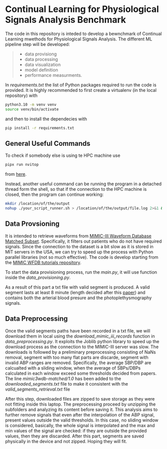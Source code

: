 # Continual Learning for Physiological Signals Analysis Benchmark

The code in this repository is inteded to develop a bewnchmark of Continual Learning mwethods for Physiological Signals Analysis.
The different ML pipeline step will be developed:

>- data provisiong
>- data processing
>- data visualization
>- model definition
>- performance measurments.

In *requirements.txt* the list of Python packages required to run the code is provided.
It is highly recommended to first create a virtualenv (in the local repository) with

```bash
python3.10 -m venv venv
source venv/bin/activate
```

and then to install the dependecies with

```bash
pip install -r requirements.txt
```

## General Useful Commands

To check if somebody else is using te HPC machine use

```bash
pipx run nvitop
```

from [here](https://github.com/XuehaiPan/nvitop).

Instead, another useful command can be running the program in a detached thread form the shell, so that if the connection to the HPC machine is closed, then the program can continue working:

```bash
mkdir /location/of/the/output
nohup ./your_script_runner.sh > /location/of/the/output/file.log 2>&1 &
```

## Data Provsioning

It is intended to retrieve waveforms from [MIMIC-III Waveform Database Matched Subset](https://physionet.org/content/mimic3wdb-matched/1.0/).
Specifically, it filters out patients who do not have required signals.
Since the connection to the dataset is a bit slow as it is stored in MIT servers in the USA, we can try to speed up the process with Python parallel libraries (not so much effective).
The code is develop starting from the [MIMIC WFDB tutorials repository](https://github.com/wfdb/mimic_wfdb_tutorials/tree/main).

To start the data provisioning process, run the *main.py*, it will use function inside the *data_provisioning.py*.

As a result of this part a txt file with valid segment is produced. A valid segment lasts at least 8 minute (length decided after this [paper](https://ieeexplore.ieee.org/document/9082808)) and contains both the arterial blood presure and the photoplethysmography signals.

## Data Preprocessing

Once the valid segments paths have been recorded in a txt file, we will download them in local using the *download_mimic_iii_records* function in *data_preprocessing.py*.
It exploits the Joblib python library to speed up the download process as the connection to the MIMIC-III server was slow. 
The downloads is followed by a preliminary preprocessing consisting of NaNs removal, segment with too many flat parts are discarde, segment with invalid ABP ranges are removed. Specifically, the average SBP/DBP are calcualted with a sliding window, when the average of SBPs/DBPs calculated in each window exceed some thresholds decided from papers. The line *mimic3wdb-matched/1.0* has been added to the *downloaded_segments.txt* file to make it consistent with the *valid_segments_retrieval.txt* file

After this step, downloaded files are zipped to save storage as they were not fitting inside this laptop.
The preprocessing proceed by unzipping the subfolders and analyzing its content before saving it.
This analysis aims to further remove signals that even after the interpolation of the ABP signal, present values outside the valid thresholds. In this case, no sliding window is considered, basically, the whole signal is interpolated and the max and min values of the signal are checked: if they are outside the provided values, then they are discarded. After this part, segments are saved physically in the device and not zipped. Hoping they will fit.